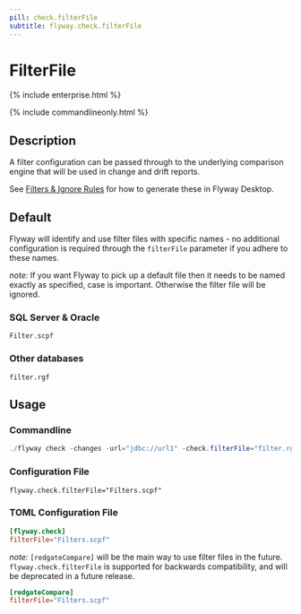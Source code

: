 ```yaml
---
pill: check.filterFile
subtitle: flyway.check.filterFile
---
```

# FilterFile

{% include enterprise.html %}

{% include commandlineonly.html %}

## Description
A filter configuration can be passed through to the underlying comparison engine that will be used in change and drift reports.

See [Filters & Ignore Rules](https://documentation.red-gate.com/flyway/database-development-using-flyway-desktop/configuring-comparisons-and-script-generations/filters-ignore-rules) for how to generate these in Flyway Desktop.

## Default
Flyway will identify and use filter files with specific names - no additional configuration is required through the `filterFile` parameter if you adhere to these names.

_note:_ If you want Flyway to pick up a default file then it needs to be named exactly as specified, case is important. Otherwise the filter file will be ignored.
### SQL Server & Oracle
`Filter.scpf`
### Other databases
`filter.rgf`

## Usage

### Commandline
```powershell
./flyway check -changes -url="jdbc://url1" -check.filterFile="filter.rgf"
```

### Configuration File
```properties
flyway.check.filterFile="Filters.scpf"
```

### TOML Configuration File
```toml
[flyway.check]
filterFile="Filters.scpf"
```

_note:_ `[redgateCompare]` will be the main way to use filter files in the future. `flyway.check.filterFile` is  supported for backwards compatibility, and will be deprecated in a future release.

```toml
[redgateCompare]
filterFile="Filters.scpf"
```


